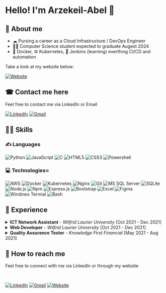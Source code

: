 # Hello! I'm Arzekeil-Abel 👋

## 📖 About me
- ☁ Pursing a career as a Cloud Infrastructure / DevOps Engineer
- 👨‍💻 Computer Science student expected to graduate Augest 2024
- 🐳 Docker, ⚙ Kubernetes, 🧥 Jenkins (learning) everthing CI/CD and automation  


Take a look at my website below:   

[![Website](https://img.shields.io/badge/website-000000?style=for-the-badge&logo=About.me&logoColor=white)](https://arzekeil.github.io)
## ☎ Contact me here
Feel free to contact me via LinkedIn or Email

[![LinkedIn](https://img.shields.io/badge/LinkedIn-0077B5?style=for-the-badge&logo=linkedin&logoColor=white)](https://www.linkedin.com/in/arzekeil) 
[![Gmail](https://img.shields.io/badge/Gmail-D14836?style=for-the-badge&logo=gmail&logoColor=white)](mailto:arzekeil.abel@gmail.com)  

## 🤹‍♂ Skills
### ✍ Languages
<!--![Go](https://img.shields.io/badge/Go-00ADD8?style=for-the-badge&logo=go&logoColor=white)-->
![Python](https://img.shields.io/badge/Python-3776AB?style=for-the-badge&logo=python&logoColor=white)
![JavaScript](https://img.shields.io/badge/JavaScript-323330?style=for-the-badge&logo=javascript&logoColor=F7DF1E)
![C](https://img.shields.io/badge/C-00599C?style=for-the-badge&logo=c&logoColor=whiteE)
![HTML5](https://img.shields.io/badge/HTML5-E34F26?style=for-the-badge&logo=html5&logoColor=white)
![CSS3](https://img.shields.io/badge/CSS3-1572B6?style=for-the-badge&logo=css3&logoColor=white)
![Powershell](https://img.shields.io/badge/PowerShell-5391FE?style=for-the-badge&logo=PowerShell&logoColor=white)

### 💻 Technologies=
![AWS](https://img.shields.io/badge/Amazon_AWS-232F3E?style=for-the-badge&logo=amazon-aws&logoColor=white)
![Docker](https://img.shields.io/badge/Docker-2CA5E0?style=for-the-badge&logo=docker&logoColor=white)
![Kubernetes](https://img.shields.io/badge/kubernetes-326ce5.svg?&style=for-the-badge&logo=kubernetes&logoColor=white)<!--![Jenkins](https://img.shields.io/badge/Jenkins-D24939?style=for-the-badge&logo=Jenkins&logoColor=white)-->
![Nginx](https://img.shields.io/badge/Nginx-009639?style=for-the-badge&logo=nginx&logoColor=white)
![Git](https://img.shields.io/badge/Git-F05032?style=for-the-badge&logo=git&logoColor=white)
![MS SQL Server](https://img.shields.io/badge/Microsoft%20SQL%20Server-CC2927?style=for-the-badge&logo=microsoft%20sql%20server&logoColor=white)
![SQLite](https://img.shields.io/badge/SQLite-07405E?style=for-the-badge&logo=sqlite&logoColor=white)
![Node.js](https://img.shields.io/badge/Node.js-339933?style=for-the-badge&logo=nodedotjs&logoColor=white)
![Npm](https://img.shields.io/badge/npm-CB3837?style=for-the-badge&logo=npm&logoColor=white)
![Express.js](https://img.shields.io/badge/Express.js-000000?style=for-the-badge&logo=express&logoColor=white)
![Bootstrap](https://img.shields.io/badge/Bootstrap-563D7C?style=for-the-badge&logo=bootstrap&logoColor=white)<!--![Sass](https://img.shields.io/badge/Sass-CC6699?style=for-the-badge&logo=sass&logoColor=white)-->
![Excel](https://img.shields.io/badge/Microsoft_Excel-217346?style=for-the-badge&logo=microsoft-excel&logoColor=white)
![Figma](https://img.shields.io/badge/Figma-F24E1E?style=for-the-badge&logo=figma&logoColor=white)
![Windows Termial](https://img.shields.io/badge/windows%20terminal-4D4D4D?style=for-the-badge&logo=windows%20terminal&logoColor=white)
![Bash](https://img.shields.io/badge/GNU%20Bash-4EAA25?style=for-the-badge&logo=GNU%20Bash&logoColor=white)

## 🛒 Experience
<!--ICT Network Assistant-->
<details>
  <summary><strong>ICT Network Assistant</strong> - <em>Wilfrid Laurier University</em> [Oct 2021 - Dec 2021]</summary>
  <ul>
    <li> Executed routine maintenance such as inspection of equipment at various locations. </li>
    <li> Administered hardware and software assistance to clients remotely and on-site. </li>
    <li> Ensured that service requests and incidents are logged, assigned, and resolved in accordance with service level agreements and service management best practices. </li>
    <li> Tracked, documented, and updated hardware and software with the appropriate tools. </li>
  </ul>
</details> 

<!--Web Developer-->
<details>
  <summary><strong>Web Developer</strong> - <em>Wilfrid Laurier University</em> [Oct 2021 - Dec 2021]</summary>
  <ul>
    <li> Re-designed, developed and tested the LCERPA website from start to full production levels. </li>
    <li> Produced a detailed and extensive wiki document explaining how to further develop, edit and maintain the LCERPA website and how to update and create content on the LCERPA website. </li>
    <li> Adapted websites to match changing user preferences and client demands with regular updates. </li>
  </ul>
</details>  

<!--Quality Assurance Tester-->
<details>
  <summary><strong>Quality Assurance Tester</strong> - <em>Knowledge First Financial</em> [May 2021 - Aug 2021]</summary>
  <ul>
    <li> Used TestComplete to convert over 95 existing front end unit tests to work with a new React based web application from an ASP.net application. </li>
    <li> Reviewed existing test cases for adequacy of coverage of different user stories. </li>
    <li> Diagnosed problems and determined possible solutions in collaboration with team members. </li>
  </ul>
</details>  


## 📨 How to reach me
Feel free to connect with me via LinkedIn or through my website <br/> 
<!--New line--><br/>
[![LinkedIn](https://img.shields.io/badge/LinkedIn-0077B5?style=for-the-badge&logo=linkedin&logoColor=white)](https://www.linkedin.com/in/arzekeil)
[![Gmail](https://img.shields.io/badge/Gmail-D14836?style=for-the-badge&logo=gmail&logoColor=white)](mailto:arzekeil.abel@gmail.com) 
[![Website](https://img.shields.io/badge/website-000000?style=for-the-badge&logo=About.me&logoColor=white)](https://arzekeil.github.io)

<!--
**arzekeil/arzekeil** is a ✨ _special_ ✨ repository because its `README.md` (this file) appears on your GitHub profile.

Here are some ideas to get you started:

- 🔭 I’m currently working on ...
- 🌱 I’m currently learning ...
- 👯 I’m looking to collaborate on ...
- 🤔 I’m looking for help with ...
- 💬 Ask me about ...
- 📫 How to reach me: ...
- 😄 Pronouns: ...
- ⚡ Fun fact: ...
-->
